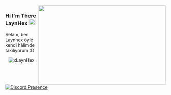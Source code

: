 <img src="https://cdn.discordapp.com/attachments/893953835960242187/901903885285875722/aniyuki-tokyo-revengers-gif-64.gif" align="right" width="400" height="250">

### Hi I'm There LaynHex <img src="https://cdn.discordapp.com/attachments/893953835960242187/901905790162595911/896702634424143912.png?v=1" height="20px"></h2>

<p align="left">Selam, ben Laynhex öyle kendi hâlimde takılıyorum :D


<br />
</p>
<p align="center"> <img src="https://komarev.com/ghpvc/?username=xLaynHex" alt="xLaynHex" /> </p>



[![Discord Presence](https://lanyard-profile-readme.vercel.app/api/:719232360155054123)](https://discord.com/users/:719232360155054123)
